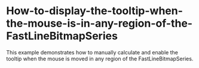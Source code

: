 # How-to-display-the-tooltip-when-the-mouse-is-in-any-region-of-the-FastLineBitmapSeries

This example demonstrates how to manually calculate and enable the tooltip when the mouse is moved in any region of the FastLineBitmapSeries.
